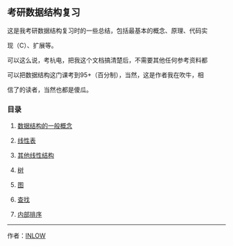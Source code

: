 ## 考研数据结构复习



这是我考研数据结构复习时的一些总结，包括最基本的概念、原理、代码实

现（C）、扩展等。

可以这么说，考杭电，把我这个文档搞清楚后，不需要其他任何参考资料都

可以把数据结构这门课考到95+（百分制），当然，这是作者我在吹牛，相

信了的读者，当然也都是傻瓜。



### 目录

1. [数据结构的一般概念](./Common/README.md)
2. [线性表](./Linear_List/README.md)

3. [其他线性结构](./Other_Linear_Structure/README.md)

4. [树](./Tree/README.md)

5. [图](./Graph/README.md)

6. [查找](./Search_Algorithm/README.md)

7. [内部排序](./Sorting_Algorithm/README.md)




---

作者：[INLOW](https://www.inlow.com/ "Qv Junping")
